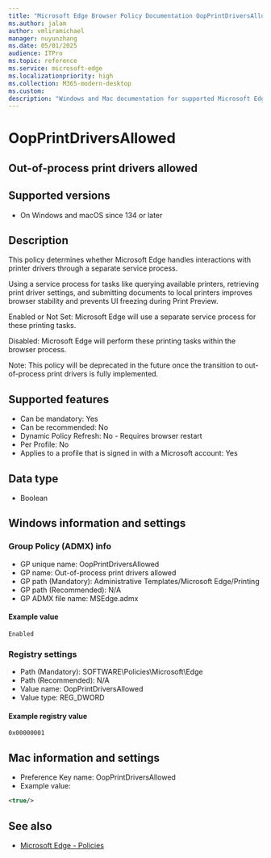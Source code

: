 ```yaml
---
title: "Microsoft Edge Browser Policy Documentation OopPrintDriversAllowed"
ms.author: jalam
author: vmliramichael
manager: nuyunzhang
ms.date: 05/01/2025
audience: ITPro
ms.topic: reference
ms.service: microsoft-edge
ms.localizationpriority: high
ms.collection: M365-modern-desktop
ms.custom:
description: "Windows and Mac documentation for supported Microsoft Edge Browser policy: Out-of-process print drivers allowed"
---
```


<!--THIS FILE IS AUTOMATICALLY GENERATED. MANUAL CHANGES WILL BE OVERWRITTEN.-->
<!--Please contact the Microsoft Edge Manageability team with any questions.-->

# OopPrintDriversAllowed

## Out-of-process print drivers allowed


## Supported versions

- On Windows and macOS since 134 or later

## Description

This policy determines whether Microsoft Edge handles interactions with printer drivers through a separate service process.

Using a service process for tasks like querying available printers, retrieving print driver settings, and submitting documents to local printers improves browser stability and prevents UI freezing during Print Preview.

Enabled or Not Set: Microsoft Edge will use a separate service process for these printing tasks.

Disabled: Microsoft Edge will perform these printing tasks within the browser process.

Note: This policy will be deprecated in the future once the transition to out-of-process print drivers is fully implemented.

## Supported features

- Can be mandatory: Yes
- Can be recommended: No
- Dynamic Policy Refresh: No - Requires browser restart
- Per Profile: No
- Applies to a profile that is signed in with a Microsoft account: Yes

## Data type

- Boolean

## Windows information and settings

### Group Policy (ADMX) info

- GP unique name: OopPrintDriversAllowed
- GP name: Out-of-process print drivers allowed
- GP path (Mandatory): Administrative Templates/Microsoft Edge/Printing
- GP path (Recommended): N/A
- GP ADMX file name: MSEdge.admx

#### Example value

```
Enabled
```

### Registry settings

- Path (Mandatory): SOFTWARE\Policies\Microsoft\Edge
- Path (Recommended): N/A
- Value name: OopPrintDriversAllowed
- Value type: REG_DWORD

#### Example registry value

```
0x00000001
```


## Mac information and settings

- Preference Key name: OopPrintDriversAllowed
- Example value:

```xml
<true/>
```

## See also
- [Microsoft Edge - Policies](../microsoft-edge-policies.md)
